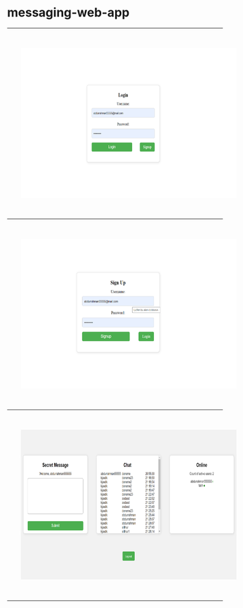 # messaging-web-app

<div>
  <hr>
  <img style="margin:2rem" src="/static/images/login.png" width="860px" height="350px" /> <br><hr>
  <img style="margin:2rem" src="/static/images/signup.png" width="860px" height="350px" /> <br><hr>
  <img style="margin:2rem" src="/static/images/dash.png" width="860px" height="350px" /> <br><hr>
 </div>
